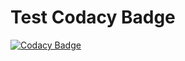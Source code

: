 # Test Codacy Badge

[![Codacy Badge](https://api.codacy.com/project/badge/Grade/e28b00fb2a1442959f94caa4e2796248)](https://www.codacy.com/app/AlisonGoodUnion/Angular-Lista-Telef-nica-By-Rodrigo-Branas?utm_source=github.com&amp;utm_medium=referral&amp;utm_content=AlisonGoodUnion/Angular-Lista-Telef-nica-By-Rodrigo-Branas&amp;utm_campaign=Badge_Grade)
